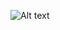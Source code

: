 ![Alt text](https://wattnotions.wordpress.com/wp-content/uploads/2024/05/9833e-bt2.png?w=768&h=623)
